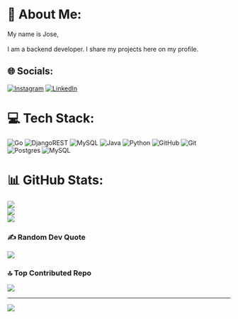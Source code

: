 # 💫 About Me:
My name is Jose,<br><br>I am a backend developer. I share my projects here on my profile.


## 🌐 Socials:
[![Instagram](https://img.shields.io/badge/Instagram-%23E4405F.svg?logo=Instagram&logoColor=white)](https://instagram.com/josevrodrigues_) [![LinkedIn](https://img.shields.io/badge/LinkedIn-%230077B5.svg?logo=linkedin&logoColor=white)](https://www.linkedin.com/in/jos%C3%A9-vitor-rodrigues-79b81128a/) 

# 💻 Tech Stack:
![Go](https://img.shields.io/badge/go-%2300ADD8.svg?style=flat&logo=go&logoColor=white) ![DjangoREST](https://img.shields.io/badge/DJANGO-REST-ff1709?style=flat&logo=django&logoColor=white&color=ff1709&labelColor=gray) ![MySQL](https://img.shields.io/badge/mysql-4479A1.svg?style=flat&logo=mysql&logoColor=white) ![Java](https://img.shields.io/badge/java-%23ED8B00.svg?style=flat&logo=openjdk&logoColor=white) ![Python](https://img.shields.io/badge/python-3670A0?style=flat&logo=python&logoColor=ffdd54) ![GitHub](https://img.shields.io/badge/github-%23121011.svg?style=flat&logo=github&logoColor=white) ![Git](https://img.shields.io/badge/git-%23F05033.svg?style=flat&logo=git&logoColor=white) ![Postgres](https://img.shields.io/badge/postgres-%23316192.svg?style=flat&logo=postgresql&logoColor=white) ![MySQL](https://img.shields.io/badge/mysql-4479A1.svg?style=flat&logo=mysql&logoColor=white)
# 📊 GitHub Stats:
![](https://github-readme-stats.vercel.app/api?username=josevitorrodriguess&theme=shadow_blue&hide_border=false&include_all_commits=true&count_private=true)<br/>
![](https://github-readme-streak-stats.herokuapp.com/?user=josevitorrodriguess&theme=shadow_blue&hide_border=false)<br/>
![](https://github-readme-stats.vercel.app/api/top-langs/?username=josevitorrodriguess&theme=shadow_blue&hide_border=false&include_all_commits=true&count_private=true&layout=compact)

### ✍️ Random Dev Quote
![](https://quotes-github-readme.vercel.app/api?type=horizontal&theme=tokyonight)

### 🔝 Top Contributed Repo
![](https://github-contributor-stats.vercel.app/api?username=josevitorrodriguess&limit=5&theme=shadow_blue&combine_all_yearly_contributions=true)

---
[![](https://visitcount.itsvg.in/api?id=josevitorrodriguess&icon=2&color=0)](https://visitcount.itsvg.in)

<!-- Proudly created with GPRM ( https://gprm.itsvg.in ) -->
